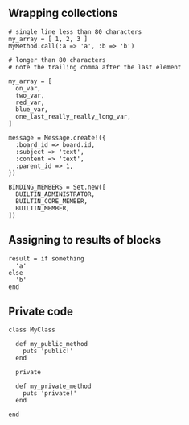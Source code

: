 Wrapping collections
--------------------

```
# single line less than 80 characters
my_array = [ 1, 2, 3 ]
MyMethod.call(:a => 'a', :b => 'b')

# longer than 80 characters
# note the trailing comma after the last element

my_array = [
  on_var,
  two_var,
  red_var,
  blue_var,
  one_last_really_really_long_var,
]

message = Message.create!({
  :board_id => board.id,
  :subject => 'text',
  :content => 'text',
  :parent_id => 1,
})

BINDING_MEMBERS = Set.new([
  BUILTIN_ADMINISTRATOR,
  BUILTIN_CORE_MEMBER,
  BUILTIN_MEMBER,
])
```

Assigning to results of blocks
------------------------------
```
result = if something
  'a'
else
  'b'
end
```


Private code
------------

```
class MyClass

  def my_public_method
    puts 'public!'
  end

  private

  def my_private_method
    puts 'private!'
  end

end
```
